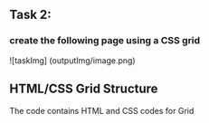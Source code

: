 ## Task 2:  
### create the following page using a CSS grid 

![taskImg] (outputImg/image.png)

## HTML/CSS Grid Structure
The code contains HTML and CSS codes for Grid
